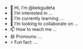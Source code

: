 - 👋 Hi, I’m @bekgudeta
- 👀 I’m interested in ...
- 🌱 I’m currently learning ...
- 💞️ I’m looking to collaborate on ...
- 📫 How to reach me ...
- 😄 Pronouns: ...
- ⚡ Fun fact: ...

<!---
bekgudeta/bekgudeta is a ✨ special ✨ repository because its `README.md` (this file) appears on your GitHub profile.
You can click the Preview link to take a look at your changes.
--->
